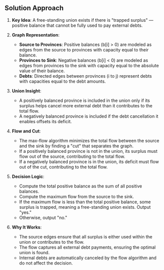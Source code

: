 ## Solution Approach

1. **Key Idea**: A free-standing union exists if there is "trapped surplus" — positive balance that cannot be fully used to pay external debts.

2. **Graph Representation**:
   - **Source to Provinces**: Positive balances (b[i] > 0) are modeled as edges from the source to provinces with capacity equal to their balance.
   - **Provinces to Sink**: Negative balances (b[i] < 0) are modeled as edges from provinces to the sink with capacity equal to the absolute value of their balance.
   - **Debts**: Directed edges between provinces (i to j) represent debts with capacities equal to the debt amounts.

3. **Union Insight**:
   - A positively balanced province is included in the union only if its surplus helps cancel more external debt than it contributes to the total flow.
   - A negatively balanced province is included if the debt cancellation it enables offsets its deficit.

4. **Flow and Cut**:
   - The max-flow algorithm minimizes the total flow between the source and the sink by finding a "cut" that separates the graph.
   - If a positively balanced province is not in the union, its surplus must flow out of the source, contributing to the total flow.
   - If a negatively balanced province is in the union, its deficit must flow out of the cut, contributing to the total flow.

5. **Decision Logic**:
   - Compute the total positive balance as the sum of all positive balances.
   - Compute the maximum flow from the source to the sink.
   - If the maximum flow is less than the total positive balance, some surplus is trapped, meaning a free-standing union exists. Output "yes."
   - Otherwise, output "no."

6. **Why It Works**:
   - The source edges ensure that all surplus is either used within the union or contributes to the flow.
   - The flow captures all external debt payments, ensuring the optimal union is found.
   - Internal debts are automatically canceled by the flow algorithm and do not affect the decision.
